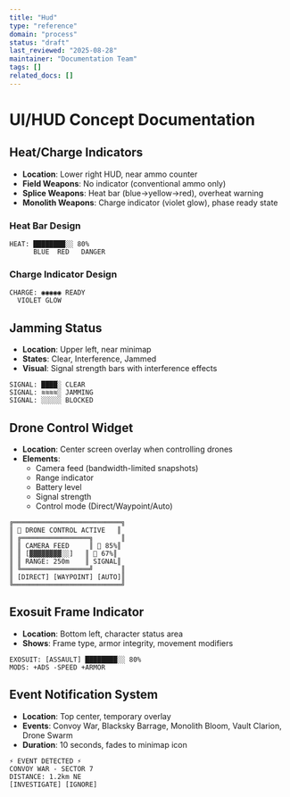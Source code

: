 ```yaml
---
title: "Hud"
type: "reference"
domain: "process"
status: "draft"
last_reviewed: "2025-08-28"
maintainer: "Documentation Team"
tags: []
related_docs: []
---
```


# UI/HUD Concept Documentation

## Heat/Charge Indicators

- **Location**: Lower right HUD, near ammo counter
- **Field Weapons**: No indicator (conventional ammo only)
- **Splice Weapons**: Heat bar (blue→yellow→red), overheat warning
- **Monolith Weapons**: Charge indicator (violet glow), phase ready state

### Heat Bar Design
 
```text
HEAT: ████████░░ 80%
      BLUE  RED   DANGER
```


### Charge Indicator Design  

```text
CHARGE: ◉◉◉◉◉ READY
  VIOLET GLOW
```

## Jamming Status

- **Location**: Upper left, near minimap
- **States**: Clear, Interference, Jammed
- **Visual**: Signal strength bars with interference effects

```text
SIGNAL: ████░ CLEAR
SIGNAL: ≋≋≋≋░ JAMMING
SIGNAL: ░░░░░ BLOCKED
```

## Drone Control Widget

- **Location**: Center screen overlay when controlling drones
- **Elements**:
  - Camera feed (bandwidth-limited snapshots)
  - Range indicator
  - Battery level
  - Signal strength
  - Control mode (Direct/Waypoint/Auto)

```text
╔═══════════════════════════╗
║ 🚁 DRONE CONTROL ACTIVE   ║
║ ╔═════════════════╗       ║
║ ║ CAMERA FEED     ║ 📡 85%║
║ ║ [▓▓▓▓▓▓▓▓░░]   ║ 🔋 67%║
║ ║ RANGE: 250m    ║ SIGNAL║
║ ╚═════════════════╝       ║
║ [DIRECT] [WAYPOINT] [AUTO]║
╚═══════════════════════════╝
```

## Exosuit Frame Indicator

- **Location**: Bottom left, character status area
- **Shows**: Frame type, armor integrity, movement modifiers

```text
EXOSUIT: [ASSAULT] ████████░░ 80%
MODS: +ADS -SPEED +ARMOR
```

## Event Notification System

- **Location**: Top center, temporary overlay
- **Events**: Convoy War, Blacksky Barrage, Monolith Bloom, Vault Clarion, Drone Swarm
- **Duration**: 10 seconds, fades to minimap icon

```text
⚡ EVENT DETECTED ⚡
CONVOY WAR - SECTOR 7
DISTANCE: 1.2km NE
[INVESTIGATE] [IGNORE]
```
